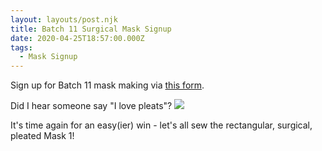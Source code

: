 ```yaml
---
layout: layouts/post.njk
title: Batch 11 Surgical Mask Signup
date: 2020-04-25T18:57:00.000Z
tags:
  - Mask Signup
---
```

Sign up for Batch 11 mask making via [this form](https://forms.gle/wxnL5NuNTNiPXBd47).

Did I hear someone say "I love pleats"? ![](https://static.xx.fbcdn.net/images/emoji.php/v9/t57/1/16/1f609.png) 

It's time again for an easy(ier) win - let's all sew the rectangular, surgical, pleated Mask 1!